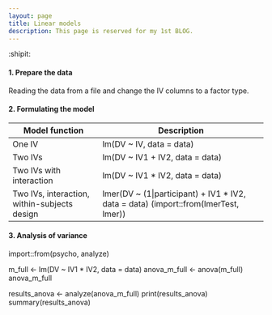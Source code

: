```yaml
---
layout: page
title: Linear models
description: This page is reserved for my 1st BLOG.
---
```


:shipit:

#### 1. Prepare the data
Reading the data from a file and change the IV columns to a factor type.


#### 2. Formulating the model

| Model function  | Description |
| -------- | -------- |
| One IV | lm(DV ~ IV, data = data) |
| Two IVs | lm(DV ~ IV1 + IV2, data = data) |
| Two IVs with interaction | lm(DV ~ IV1 * IV2, data = data) |
| Two IVs, interaction, within-subjects design | lmer(DV ~ (1\|participant) + IV1 * IV2, data = data) (import::from(lmerTest, lmer))|

#### 3. Analysis of variance

import::from(psycho, analyze)

m_full <- lm(DV ~ IV1 * IV2, data = data)
anova_m_full <- anova(m_full)
anova_m_full

results_anova <- analyze(anova_m_full)
print(results_anova)
summary(results_anova)



